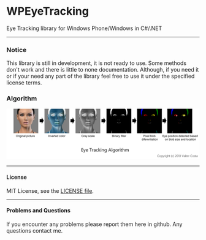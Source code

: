 WPEyeTracking
=============

Eye Tracking library for Windows Phone/Windows in C#/.NET
___

### Notice

This library is still in development, it is not ready to use. Some methods don't work and there is little to none documentation. Although, if you need it or if your need any part of the library feel free to use it under the specified license terms.

### Algorithm

![WPEyeTracking Algorithm Steps](https://github.com/valterc/WPEyeTracking/raw/master/algorithm_steps.png "Algorithm Steps")

___
#### License

MIT License, see the [LICENSE file](https://github.com/valterc/WPEyeTracking/blob/master/LICENSE).
___
#### Problems and Questions

If you encounter any problems please report them here in github. Any questions contact me.